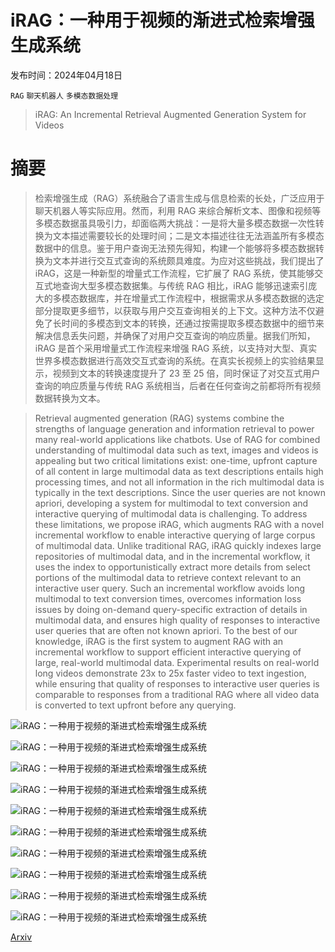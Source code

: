 # iRAG：一种用于视频的渐进式检索增强生成系统

发布时间：2024年04月18日

`RAG` `聊天机器人` `多模态数据处理`

> iRAG: An Incremental Retrieval Augmented Generation System for Videos

# 摘要

> 检索增强生成（RAG）系统融合了语言生成与信息检索的长处，广泛应用于聊天机器人等实际应用。然而，利用 RAG 来综合解析文本、图像和视频等多模态数据虽具吸引力，却面临两大挑战：一是将大量多模态数据一次性转换为文本描述需要较长的处理时间；二是文本描述往往无法涵盖所有多模态数据中的信息。鉴于用户查询无法预先得知，构建一个能够将多模态数据转换为文本并进行交互式查询的系统颇具难度。为应对这些挑战，我们提出了 iRAG，这是一种新型的增量式工作流程，它扩展了 RAG 系统，使其能够交互式地查询大型多模态数据集。与传统 RAG 相比，iRAG 能够迅速索引庞大的多模态数据库，并在增量式工作流程中，根据需求从多模态数据的选定部分提取更多细节，以获取与用户交互查询相关的上下文。这种方法不仅避免了长时间的多模态到文本的转换，还通过按需提取多模态数据中的细节来解决信息丢失问题，并确保了对用户交互查询的响应质量。据我们所知，iRAG 是首个采用增量式工作流程来增强 RAG 系统，以支持对大型、真实世界多模态数据进行高效交互式查询的系统。在真实长视频上的实验结果显示，视频到文本的转换速度提升了 23 至 25 倍，同时保证了对交互式用户查询的响应质量与传统 RAG 系统相当，后者在任何查询之前都将所有视频数据转换为文本。

> Retrieval augmented generation (RAG) systems combine the strengths of language generation and information retrieval to power many real-world applications like chatbots. Use of RAG for combined understanding of multimodal data such as text, images and videos is appealing but two critical limitations exist: one-time, upfront capture of all content in large multimodal data as text descriptions entails high processing times, and not all information in the rich multimodal data is typically in the text descriptions. Since the user queries are not known apriori, developing a system for multimodal to text conversion and interactive querying of multimodal data is challenging.
  To address these limitations, we propose iRAG, which augments RAG with a novel incremental workflow to enable interactive querying of large corpus of multimodal data. Unlike traditional RAG, iRAG quickly indexes large repositories of multimodal data, and in the incremental workflow, it uses the index to opportunistically extract more details from select portions of the multimodal data to retrieve context relevant to an interactive user query. Such an incremental workflow avoids long multimodal to text conversion times, overcomes information loss issues by doing on-demand query-specific extraction of details in multimodal data, and ensures high quality of responses to interactive user queries that are often not known apriori. To the best of our knowledge, iRAG is the first system to augment RAG with an incremental workflow to support efficient interactive querying of large, real-world multimodal data. Experimental results on real-world long videos demonstrate 23x to 25x faster video to text ingestion, while ensuring that quality of responses to interactive user queries is comparable to responses from a traditional RAG where all video data is converted to text upfront before any querying.

![iRAG：一种用于视频的渐进式检索增强生成系统](../../../paper_images/2404.12309/x1.png)

![iRAG：一种用于视频的渐进式检索增强生成系统](../../../paper_images/2404.12309/x2.png)

![iRAG：一种用于视频的渐进式检索增强生成系统](../../../paper_images/2404.12309/x3.png)

![iRAG：一种用于视频的渐进式检索增强生成系统](../../../paper_images/2404.12309/x4.png)

![iRAG：一种用于视频的渐进式检索增强生成系统](../../../paper_images/2404.12309/x5.png)

![iRAG：一种用于视频的渐进式检索增强生成系统](../../../paper_images/2404.12309/x6.png)

![iRAG：一种用于视频的渐进式检索增强生成系统](../../../paper_images/2404.12309/x7.png)

![iRAG：一种用于视频的渐进式检索增强生成系统](../../../paper_images/2404.12309/x8.png)

![iRAG：一种用于视频的渐进式检索增强生成系统](../../../paper_images/2404.12309/x9.png)

![iRAG：一种用于视频的渐进式检索增强生成系统](../../../paper_images/2404.12309/iRAG_demo_black.png)

[Arxiv](https://arxiv.org/abs/2404.12309)